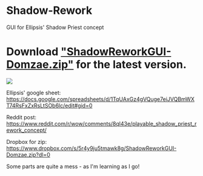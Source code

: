 # Shadow-Rework
GUI for Ellipsis' Shadow Priest concept

# **Download ["ShadowReworkGUI-Domzae.zip"](https://github.com/domzae/Shadow-Rework/raw/master/ShadowReworkGUI-Domzae.zip) for the latest version.**

![](https://thumbs.gfycat.com/CleverHilariousBorderterrier-size_restricted.gif)

Ellipsis' google sheet: https://docs.google.com/spreadsheets/d/1TqUAxGz4gVQuge7eiJVQBmWXT74RsFxZxRsLtSOb6lc/edit#gid=0

Reddit post: https://www.reddit.com/r/wow/comments/8ql43e/playable_shadow_priest_rework_concept/

Dropbox for zip: https://www.dropbox.com/s/5r4y9ju5tmawk8g/ShadowReworkGUI-Domzae.zip?dl=0

Some parts are quite a mess - as I'm learning as I go!
